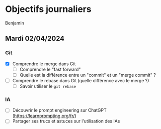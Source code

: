 # Objectifs journaliers

Benjamin

## Mardi 02/04/2024

### Git

- [x] Comprendre le merge dans Git
  - [ ] Comprendre le "fast forward"
  - [ ] Quelle est la différence entre un "commit" et un "merge commit" ?
- [ ] Comprendre le rebase dans Git (quelle différence avec le merge ?)
  - [ ] Savoir utiliser le `git rebase`

### IA

- [ ] Découvrir le prompt engineering sur ChatGPT (https://learnprompting.org/fr/)
- [ ] Partager ses trucs et astuces sur l'utilisation des IAs
